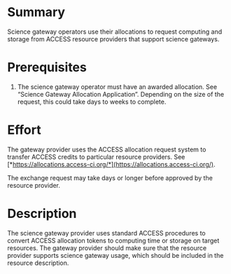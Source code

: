 # Summary

Science gateway operators use their allocations to request computing and storage from ACCESS resource providers that support science gateways.

# Prerequisites

1.  The science gateway operator must have an awarded allocation. See “Science Gateway Allocation Application”. Depending on the size of the request, this could take days to weeks to complete.

# Effort

The gateway provider uses the ACCESS allocation request system to transfer ACCESS credits to particular resource providers. See [*https://allocations.access-ci.org/*](https://allocations.access-ci.org/).

The exchange request may take days or longer before approved by the resource provider.

# Description

The science gateway provider uses standard ACCESS procedures to convert ACCESS allocation tokens to computing time or storage on target resources. The gateway provider should make sure that the resource provider supports science gateway usage, which should be included in the resource description.
